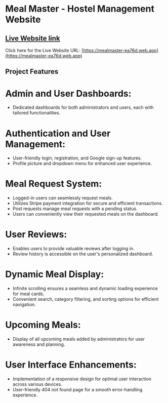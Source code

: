 # Meal Master - Hostel Management Website

## [ Live Website link](https://mealmaster-ea76d.web.app)

Click here for the Live Website URL: [https://mealmaster-ea76d.web.app](https://mealmaster-ea76d.web.app)

## Project Features

# Admin and User Dashboards:
- Dedicated dashboards for both administrators and users, each with tailored functionalities.

# Authentication and User Management:
- User-friendly login, registration, and Google sign-up features.
- Profile picture and dropdown menu for enhanced user experience.

# Meal Request System:
- Logged-in users can seamlessly request meals.
- Utilizes Stripe payment integration for secure and efficient transactions.
- Post requests manage meal requests with a pending status.
- Users can conveniently view their requested meals on the dashboard.

# User Reviews:
- Enables users to provide valuable reviews after logging in.
- Review history is accessible on the user's personalized dashboard.

# Dynamic Meal Display:
- Infinite scrolling ensures a seamless and dynamic loading experience for meal cards.
- Convenient search, category filtering, and sorting options for efficient navigation.

# Upcoming Meals:
- Display of all upcoming meals added by administrators for user awareness and planning.

# User Interface Enhancements:
- Implementation of a responsive design for optimal user interaction across various devices.
- User-friendly 404 not found page for a smooth error-handling experience.
